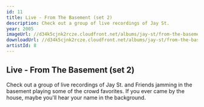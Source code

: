 ```yaml
---
id: 11
title: Live - From The Basement (set 2)
description: Check out a group of live recordings of Jay St.
year: 2005
imageUrl: //d34k5cjnk2rcze.cloudfront.net/albums/jay-st/from-the-basement-live-pt2/from-the-basement-live-pt2.jpg
downloadUrl: //d34k5cjnk2rcze.cloudfront.net/albums/jay-st/from-the-basement-live-pt2/from-the-basement-live-pt2.zip
artistId: 8
---
```


## Live - From The Basement (set 2)

Check out a group of live recordings of Jay St. and Friends jamming in the basement playing some of the crowd favorites.  If you ever came by the house, maybe you'll hear your name in the background.